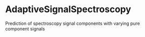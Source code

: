 # AdaptiveSignalSpectroscopy
Prediction of spectroscopy signal components with varying pure component signals
